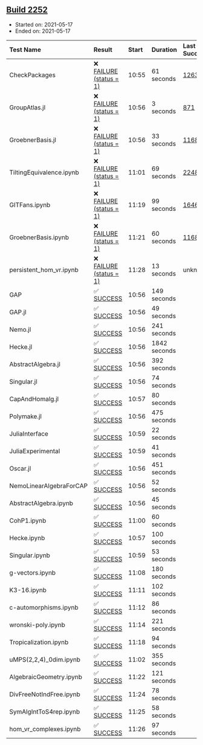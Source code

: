 ## [Build 2252](https://oscarci.mathematik.uni-kl.de/job/oscar-stable/2252/)

* Started on: 2021-05-17
* Ended on: 2021-05-17

| Test Name    | Result | Start | Duration | Last Success | First Failure |
|:-------------|:-------|:------|:---------|:-------------|:--------------|
| CheckPackages | ❌ [FAILURE (status = 1)](https://oscarci.mathematik.uni-kl.de/job/oscar-stable/2252/artifact/logs/build-2252/CheckPackages.log) | 10:55 | 61 seconds | [1263](https://oscarci.mathematik.uni-kl.de/job/oscar-stable/1263/) | [1264](https://oscarci.mathematik.uni-kl.de/job/oscar-stable/1264/) |
| GroupAtlas.jl | ❌ [FAILURE (status = 1)](https://oscarci.mathematik.uni-kl.de/job/oscar-stable/2252/artifact/logs/build-2252/GroupAtlas.jl.log) | 10:56 | 3 seconds | [871](https://oscarci.mathematik.uni-kl.de/job/oscar-stable/871/) | [872](https://oscarci.mathematik.uni-kl.de/job/oscar-stable/872/) |
| GroebnerBasis.jl | ❌ [FAILURE (status = 1)](https://oscarci.mathematik.uni-kl.de/job/oscar-stable/2252/artifact/logs/build-2252/GroebnerBasis.jl.log) | 10:56 | 33 seconds | [1168](https://oscarci.mathematik.uni-kl.de/job/oscar-stable/1168/) | [1169](https://oscarci.mathematik.uni-kl.de/job/oscar-stable/1169/) |
| TiltingEquivalence.ipynb | ❌ [FAILURE (status = 1)](https://oscarci.mathematik.uni-kl.de/job/oscar-stable/2252/artifact/logs/build-2252/TiltingEquivalence.ipynb.log) | 11:01 | 69 seconds | [2248](https://oscarci.mathematik.uni-kl.de/job/oscar-stable/2248/) | [2249](https://oscarci.mathematik.uni-kl.de/job/oscar-stable/2249/) |
| GITFans.ipynb | ❌ [FAILURE (status = 1)](https://oscarci.mathematik.uni-kl.de/job/oscar-stable/2252/artifact/logs/build-2252/GITFans.ipynb.log) | 11:19 | 99 seconds | [1646](https://oscarci.mathematik.uni-kl.de/job/oscar-stable/1646/) | [1647](https://oscarci.mathematik.uni-kl.de/job/oscar-stable/1647/) |
| GroebnerBasis.ipynb | ❌ [FAILURE (status = 1)](https://oscarci.mathematik.uni-kl.de/job/oscar-stable/2252/artifact/logs/build-2252/GroebnerBasis.ipynb.log) | 11:21 | 60 seconds | [1168](https://oscarci.mathematik.uni-kl.de/job/oscar-stable/1168/) | [1169](https://oscarci.mathematik.uni-kl.de/job/oscar-stable/1169/) |
| persistent_hom_vr.ipynb | ❌ [FAILURE (status = 1)](https://oscarci.mathematik.uni-kl.de/job/oscar-stable/2252/artifact/logs/build-2252/persistent_hom_vr.ipynb.log) | 11:28 | 13 seconds | unknown | unknown |
| GAP | ✅ [SUCCESS](https://oscarci.mathematik.uni-kl.de/job/oscar-stable/2252/artifact/logs/build-2252/GAP.log) | 10:56 | 149 seconds |  |  |
| GAP.jl | ✅ [SUCCESS](https://oscarci.mathematik.uni-kl.de/job/oscar-stable/2252/artifact/logs/build-2252/GAP.jl.log) | 10:56 | 49 seconds |  |  |
| Nemo.jl | ✅ [SUCCESS](https://oscarci.mathematik.uni-kl.de/job/oscar-stable/2252/artifact/logs/build-2252/Nemo.jl.log) | 10:56 | 241 seconds |  |  |
| Hecke.jl | ✅ [SUCCESS](https://oscarci.mathematik.uni-kl.de/job/oscar-stable/2252/artifact/logs/build-2252/Hecke.jl.log) | 10:56 | 1842 seconds |  |  |
| AbstractAlgebra.jl | ✅ [SUCCESS](https://oscarci.mathematik.uni-kl.de/job/oscar-stable/2252/artifact/logs/build-2252/AbstractAlgebra.jl.log) | 10:56 | 392 seconds |  |  |
| Singular.jl | ✅ [SUCCESS](https://oscarci.mathematik.uni-kl.de/job/oscar-stable/2252/artifact/logs/build-2252/Singular.jl.log) | 10:56 | 74 seconds |  |  |
| CapAndHomalg.jl | ✅ [SUCCESS](https://oscarci.mathematik.uni-kl.de/job/oscar-stable/2252/artifact/logs/build-2252/CapAndHomalg.jl.log) | 10:57 | 80 seconds |  |  |
| Polymake.jl | ✅ [SUCCESS](https://oscarci.mathematik.uni-kl.de/job/oscar-stable/2252/artifact/logs/build-2252/Polymake.jl.log) | 10:56 | 475 seconds |  |  |
| JuliaInterface | ✅ [SUCCESS](https://oscarci.mathematik.uni-kl.de/job/oscar-stable/2252/artifact/logs/build-2252/JuliaInterface.log) | 10:59 | 22 seconds |  |  |
| JuliaExperimental | ✅ [SUCCESS](https://oscarci.mathematik.uni-kl.de/job/oscar-stable/2252/artifact/logs/build-2252/JuliaExperimental.log) | 10:59 | 41 seconds |  |  |
| Oscar.jl | ✅ [SUCCESS](https://oscarci.mathematik.uni-kl.de/job/oscar-stable/2252/artifact/logs/build-2252/Oscar.jl.log) | 10:56 | 451 seconds |  |  |
| NemoLinearAlgebraForCAP | ✅ [SUCCESS](https://oscarci.mathematik.uni-kl.de/job/oscar-stable/2252/artifact/logs/build-2252/NemoLinearAlgebraForCAP.log) | 10:56 | 52 seconds |  |  |
| AbstractAlgebra.ipynb | ✅ [SUCCESS](https://oscarci.mathematik.uni-kl.de/job/oscar-stable/2252/artifact/logs/build-2252/AbstractAlgebra.ipynb.log) | 10:56 | 45 seconds |  |  |
| CohP1.ipynb | ✅ [SUCCESS](https://oscarci.mathematik.uni-kl.de/job/oscar-stable/2252/artifact/logs/build-2252/CohP1.ipynb.log) | 11:00 | 60 seconds |  |  |
| Hecke.ipynb | ✅ [SUCCESS](https://oscarci.mathematik.uni-kl.de/job/oscar-stable/2252/artifact/logs/build-2252/Hecke.ipynb.log) | 10:57 | 100 seconds |  |  |
| Singular.ipynb | ✅ [SUCCESS](https://oscarci.mathematik.uni-kl.de/job/oscar-stable/2252/artifact/logs/build-2252/Singular.ipynb.log) | 10:59 | 53 seconds |  |  |
| g-vectors.ipynb | ✅ [SUCCESS](https://oscarci.mathematik.uni-kl.de/job/oscar-stable/2252/artifact/logs/build-2252/g-vectors.ipynb.log) | 11:08 | 180 seconds |  |  |
| K3-16.ipynb | ✅ [SUCCESS](https://oscarci.mathematik.uni-kl.de/job/oscar-stable/2252/artifact/logs/build-2252/K3-16.ipynb.log) | 11:11 | 102 seconds |  |  |
| c-automorphisms.ipynb | ✅ [SUCCESS](https://oscarci.mathematik.uni-kl.de/job/oscar-stable/2252/artifact/logs/build-2252/c-automorphisms.ipynb.log) | 11:12 | 86 seconds |  |  |
| wronski-poly.ipynb | ✅ [SUCCESS](https://oscarci.mathematik.uni-kl.de/job/oscar-stable/2252/artifact/logs/build-2252/wronski-poly.ipynb.log) | 11:14 | 221 seconds |  |  |
| Tropicalization.ipynb | ✅ [SUCCESS](https://oscarci.mathematik.uni-kl.de/job/oscar-stable/2252/artifact/logs/build-2252/Tropicalization.ipynb.log) | 11:18 | 94 seconds |  |  |
| uMPS(2,2,4)_0dim.ipynb | ✅ [SUCCESS](https://oscarci.mathematik.uni-kl.de/job/oscar-stable/2252/artifact/logs/build-2252/uMPS-2-2-4-_0dim.ipynb.log) | 11:02 | 355 seconds |  |  |
| AlgebraicGeometry.ipynb | ✅ [SUCCESS](https://oscarci.mathematik.uni-kl.de/job/oscar-stable/2252/artifact/logs/build-2252/AlgebraicGeometry.ipynb.log) | 11:22 | 121 seconds |  |  |
| DivFreeNotIndFree.ipynb | ✅ [SUCCESS](https://oscarci.mathematik.uni-kl.de/job/oscar-stable/2252/artifact/logs/build-2252/DivFreeNotIndFree.ipynb.log) | 11:24 | 78 seconds |  |  |
| SymAlgIntToS4rep.ipynb | ✅ [SUCCESS](https://oscarci.mathematik.uni-kl.de/job/oscar-stable/2252/artifact/logs/build-2252/SymAlgIntToS4rep.ipynb.log) | 11:25 | 58 seconds |  |  |
| hom_vr_complexes.ipynb | ✅ [SUCCESS](https://oscarci.mathematik.uni-kl.de/job/oscar-stable/2252/artifact/logs/build-2252/hom_vr_complexes.ipynb.log) | 11:26 | 97 seconds |  |  |
